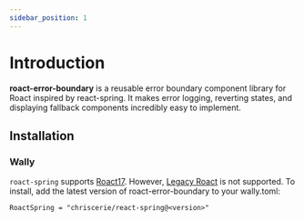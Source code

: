 ```yaml
---
sidebar_position: 1
---
```


# Introduction

<b>roact-error-boundary</b> is a reusable error boundary component library for Roact inspired by react-spring. It makes error logging, reverting states, and displaying fallback components incredibly easy to implement.

## Installation

### Wally

`roact-spring` supports [Roact17](https://github.com/grilme99/CorePackages). However, [Legacy Roact](https://github.com/Roblox/roact) is not supported. To install, add the latest version of roact-error-boundary to your wally.toml:

```console
RoactSpring = "chriscerie/react-spring@<version>"
```
